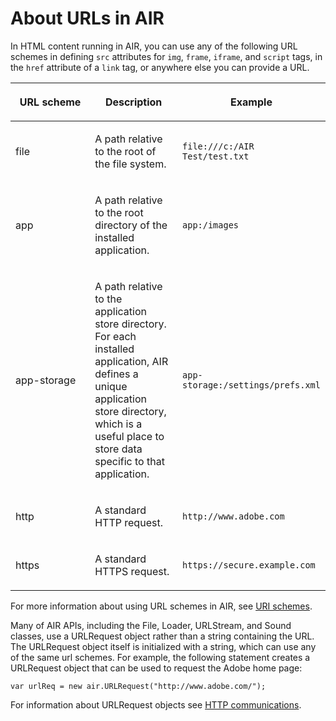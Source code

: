 # About URLs in AIR

<div>

In HTML content running in AIR, you can use any of the following URL schemes in
defining `src` attributes for `img`, `frame`, `iframe`, and `script` tags, in
the `href` attribute of a `link` tag, or anywhere else you can provide a URL.

<div>

<table>
<colgroup>
<col style="width: 33%" />
<col style="width: 33%" />
<col style="width: 33%" />
</colgroup>
<thead>
<tr class="header">
<th><p>URL scheme</p></th>
<th><p>Description</p></th>
<th><p>Example</p></th>
</tr>
</thead>
<tbody>
<tr class="odd">
<td><p>file</p></td>
<td><p>A path relative to the root of the file system.</p></td>
<td><div>
<pre><code>file:///c:/AIR Test/test.txt</code></pre>
</div></td>
</tr>
<tr class="even">
<td><p>app</p></td>
<td><p>A path relative to the root directory of the installed
application.</p></td>
<td><div>
<pre><code>app:/images</code></pre>
</div></td>
</tr>
<tr class="odd">
<td><p>app-storage</p></td>
<td><p>A path relative to the application store directory. For each
installed application, AIR defines a unique application store directory,
which is a useful place to store data specific to that
application.</p></td>
<td><div>
<pre><code>app-storage:/settings/prefs.xml</code></pre>
</div></td>
</tr>
<tr class="even">
<td><p>http</p></td>
<td><p>A standard HTTP request.</p></td>
<td><div>
<pre><code>http://www.adobe.com</code></pre>
</div></td>
</tr>
<tr class="odd">
<td><p>https</p></td>
<td><p>A standard HTTPS request.</p></td>
<td><div>
<pre><code>https://secure.example.com</code></pre>
</div></td>
</tr>
</tbody>
</table>

</div>

For more information about using URL schemes in AIR, see
[URI schemes](WS5b3ccc516d4fbf351e63e3d118666ade46-7ee3.html).

Many of AIR APIs, including the File, Loader, URLStream, and Sound classes, use
a URLRequest object rather than a string containing the URL. The URLRequest
object itself is initialized with a string, which can use any of the same url
schemes. For example, the following statement creates a URLRequest object that
can be used to request the Adobe home page:

    var urlReq = new air.URLRequest("http://www.adobe.com/");

For information about URLRequest objects see
[HTTP communications](WS5b3ccc516d4fbf351e63e3d118666ade46-7ee2.html).

</div>

<div>

<div>

</div>

</div>
